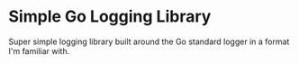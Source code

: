 # Simple Go Logging Library

Super simple logging library built around the Go standard logger in a format I'm familiar with.
